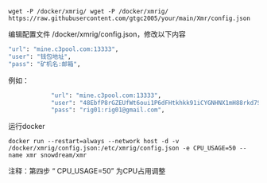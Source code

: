 ```
wget -P /docker/xmrig/ wget -P /docker/xmrig/ https://raw.githubusercontent.com/gtgc2005/your/main/Xmr/config.json
```

编辑配置文件 /docker/xmrig/config.json，修改以下内容

```bash
"url": "mine.c3pool.com:13333",
"user": "钱包地址",
"pass": "矿机名:邮箱",
```

例如：

```bash
            "url": "mine.c3pool.com:13333",
            "user": "48EbfP8rGZEUfWt6oui1P6dFHtkhkk91iCYGNHNX1mH88rkd7SMromV76EsTRSEtHC1J2BrkXbw9h5hAqhBkDiLWVaL3mjK",
            "pass": "rig01:rig01@gmail.com",
```

运行docker
```
docker run --restart=always --network host -d -v /docker/xmrig/config.json:/etc/xmrig/config.json -e CPU_USAGE=50 --name xmr snowdream/xmr
```
注释：第四步 “ CPU_USAGE=50” 为CPU占用调整
